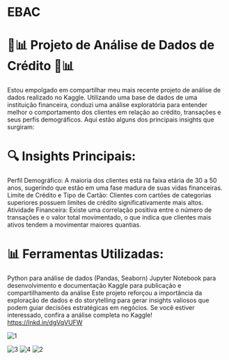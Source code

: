 # EBAC

# 🚀📊 Projeto de Análise de Dados de Crédito 🚀📊
Estou empolgado em compartilhar meu mais recente projeto de análise de dados realizado no Kaggle. Utilizando uma base de dados de uma instituição financeira, conduzi uma análise exploratória para entender melhor o comportamento dos clientes em relação ao crédito, transações e seus perfis demográficos. Aqui estão alguns dos principais insights que surgiram:

# 🔍 Insights Principais:
Perfil Demográfico: A maioria dos clientes está na faixa etária de 30 a 50 anos, sugerindo que estão em uma fase madura de suas vidas financeiras.
Limite de Crédito e Tipo de Cartão: Clientes com cartões de categorias superiores possuem limites de crédito significativamente mais altos.
Atividade Financeira: Existe uma correlação positiva entre o número de transações e o valor total movimentado, o que indica que clientes mais ativos tendem a movimentar maiores quantias.

# 📊 Ferramentas Utilizadas:
Python para análise de dados (Pandas, Seaborn)
Jupyter Notebook para desenvolvimento e documentação
Kaggle para publicação e compartilhamento da análise
Este projeto reforçou a importância da exploração de dados e do storytelling para gerar insights valiosos que podem guiar decisões estratégicas em negócios. Se você estiver interessado, confira a análise completa no Kaggle! https://lnkd.in/dgVqVUFW


![1](https://github.com/user-attachments/assets/721627b9-9e27-4073-b455-09371f767dc5)

![3](https://github.com/user-attachments/assets/d4f465ff-2ecd-4513-ba36-833558bd7020)
![4](https://github.com/user-attachments/assets/b0d66d88-39b5-413a-b732-c70d3bb4eb95)
![2](https://github.com/user-attachments/assets/03b3d650-f55e-4c73-a309-aa7fb6f16b9f)

